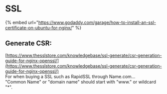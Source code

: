 # SSL

{% embed url="https://www.godaddy.com/garage/how-to-install-an-ssl-certificate-on-ubuntu-for-nginx/" %}

## Generate CSR:

[https://www.thesslstore.com/knowledgebase/ssl-generate/csr-generation-guide-for-nginx-openssl/](https://www.thesslstore.com/knowledgebase/ssl-generate/csr-generation-guide-for-nginx-openssl/)  
For when buying a SSL such as RapidSSL through Name.com...  
"Common Name" or "domain name" should start with "www." or wildcard "\*".



